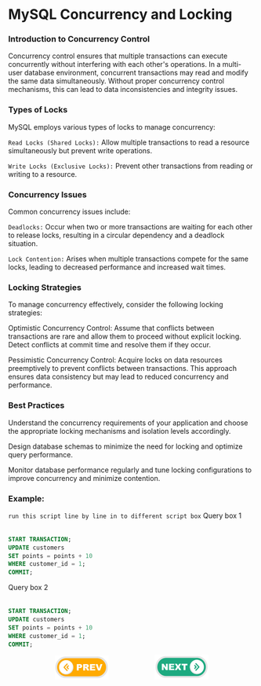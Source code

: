 # MySQL Concurrency and Locking

### Introduction to Concurrency Control
Concurrency control ensures that multiple transactions can execute concurrently without interfering with each other's operations. In a multi-user database environment, concurrent transactions may read and modify the same data simultaneously. Without proper concurrency control mechanisms, this can lead to data inconsistencies and integrity issues.

### Types of Locks
MySQL employs various types of locks to manage concurrency:

`Read Locks (Shared Locks):` Allow multiple transactions to read a resource simultaneously but prevent write operations.

`Write Locks (Exclusive Locks):` Prevent other transactions from reading or writing to a resource.

### Concurrency Issues
Common concurrency issues include:

`Deadlocks:` Occur when two or more transactions are waiting for each other to release locks, resulting in a circular dependency and a deadlock situation.

`Lock Contention:` Arises when multiple transactions compete for the same locks, leading to decreased performance and increased wait times.

### Locking Strategies
To manage concurrency effectively, consider the following locking strategies:

Optimistic Concurrency Control: Assume that conflicts between transactions are rare and allow them to proceed without explicit locking. Detect conflicts at commit time and resolve them if they occur.

Pessimistic Concurrency Control: Acquire locks on data resources preemptively to prevent conflicts between transactions. This approach ensures data consistency but may lead to reduced concurrency and performance.

### Best Practices
Understand the concurrency requirements of your application and choose the appropriate locking mechanisms and isolation levels accordingly.

Design database schemas to minimize the need for locking and optimize query performance.

Monitor database performance regularly and tune locking configurations to improve concurrency and minimize contention.

### Example:

`run this script line by line in to different script box`
Query box 1

```sql

START TRANSACTION;
UPDATE customers
SET points = points + 10
WHERE customer_id = 1;
COMMIT;

```

Query box 2

```sql

START TRANSACTION;
UPDATE customers
SET points = points + 10
WHERE customer_id = 1;
COMMIT;

```
<div style="display: flex; align-items: center; align-self: center; justify-content: space-evenly;" align="center">
<a href="../01_creating_transactions/"><img width="110px" src="../esn_for_repo/prev.png" alt="prev"></a>
<a href="../03_concurrency_problems/"><img width="110px" src="../esn_for_repo/next.png" alt="next"></a>
</div>